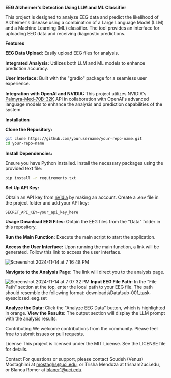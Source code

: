 **EEG Alzheimer's Detection Using LLM and ML Classifier**

This project is designed to analyze EEG data and predict the likelihood of Alzheimer's disease using a combination of a Large Language Model (LLM) and a Machine Learning (ML) classifier. The tool provides an interface for uploading EEG data and receiving diagnostic predictions.

**Features**

**EEG Data Upload:** Easily upload EEG files for analysis.

**Integrated Analysis:** Utilizes both LLM and ML models to enhance prediction accuracy.

**User Interface:** Built with the "gradio" package for a seamless user experience.

**Integration with OpenAI and NVIDIA:** This project utilizes NVIDIA's [Palmyra-Med-70B-32K](https://build.nvidia.com/writer/palmyra-med-70b-32k) API in collaboration with OpenAI's advanced language models to enhance the analysis and prediction capabilities of the system.

**Installation**

**Clone the Repository:**

```bash
git clone https://github.com/yourusername/your-repo-name.git
cd your-repo-name
```
**Install Dependencies:**

Ensure you have Python installed.
Install the necessary packages using the provided text file:

```bash
pip install -r requirements.txt
```
**Set Up API Key:**

Obtain an API key from [nVIdia](https://build.nvidia.com/explore/discover) by making an account.
Create a .env file in the project folder and add your API key:

```SECRET_API_KEY=your_api_key_here```

**Usage**
**Download EEG Files:** Obtain the EEG files from the "Data" folder in this repository.

**Run the Main Function:** Execute the main script to start the application.

**Access the User Interface:** Upon running the main function, a link will be generated. Follow this link to access the user interface.

![Screenshot 2024-11-14 at 7 16 48 PM](https://github.com/user-attachments/assets/130c9d1a-20d7-4d33-b54f-e21b83d40497)


**Navigate to the Analysis Page:** The link will direct you to the analysis page. 

![Screenshot 2024-11-14 at 7 07 32 PM](https://github.com/user-attachments/assets/d30af847-f060-4223-bc84-ea6228a90bb6)
**Input EEG File Path:** In the "File Path" section at the top, enter the local path to your EEG file. The path should resemble the following format:
downloads\Data\sub-001_task-eyesclosed_eeg.set

**Analyze the Data:** Click the "Analyze EEG Data" button, which is highlighted in orange.
**View the Results:** The output section will display the LLM prompt with the analysis results.



Contributing
We welcome contributions from the community. Please feel free to submit issues or pull requests.

License
This project is licensed under the MIT License. See the LICENSE file for details.

Contact
For questions or support, please contact Soudeh (Venus) Mostaghimi at mostaghs@uci.edu, or Trisha Mendoza at trisham2uci.edu, or Blanca Romer at blancr1@uci.edu.
